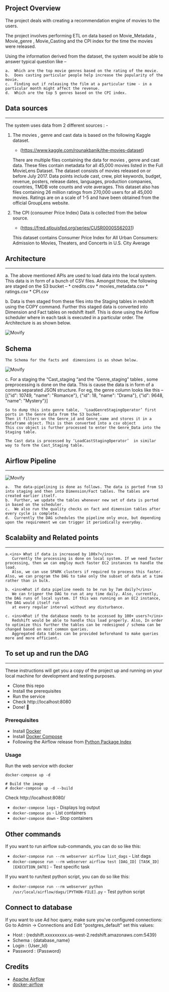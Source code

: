 Project Overview
---

The project deals with creating a recommendation engine of movies to the users.

The project involves performing ETL on data based on Movie_Metadata , Movie_genre , Movie_Casting and the CPI index for the time the movies were released.


Using the information derived from the dataset, the system would be able to answer typical question like –

    a.	Which are the top movie genres based on the rating of the movie.
    b.	Does casting particular people help increase the popularity of the movie.
    c.	Finding out if releasing the film at a particular time - in a particular month might affect the revenue.
    d.	Which are the top 5 genres based on the CPI index.


## Data sources
---
The system uses data from 2 different sources : -
1.	The movies , genre and cast data is based on the following Kaggle dataset.

    - (https://www.kaggle.com/rounakbanik/the-movies-dataset)

    There are multiple files containing the data for movies , genre and cast data.
    These files contain metadata for all 45,000 movies listed in the Full MovieLens Dataset. The dataset consists of movies released on or before July 2017. Data       points include cast, crew, plot keywords, budget, revenue, posters, release dates, languages, production companies, countries, TMDB vote counts and vote           averages.
    This dataset also has files containing 26 million ratings from 270,000 users for all 45,000 movies. Ratings are on a scale of 1-5 and have been obtained from       the official GroupLens website.



2.	The CPI (consumer Price Index) Data is collected from the below source.

    - (https://fred.stlouisfed.org/series/CUSR0000SS62031)


    This dataset contains Consumer Price Index for All Urban Consumers: Admission to Movies, Theaters, and Concerts in U.S. City Average


## Architecture 
---
a.	The above mentioned APIs are used to load data into the local system. This data is in form of a bunch of CSV files. Amongst those, the following are staged on     the S3 bucket –
    * credits.csv
    * movies_metadata.csv
    * ratings.csv 
    * CPI.csv
            
b.	Data is then staged from these files into the Staging tables in redshift using the COPY command. Further this staged data is converted into Dimension and Fact     tables on redshift itself. This is done using the Airflow scheduler where in each task is executed in a particular order. The Architecture  is as shown below.

![Movify](images/Architecture.png)



## Schema
    The Schema for the facts and  dimensions is as shown below. 

![Movify](images/schema.png)



c.	For a staging the “Cast_staging “and the “Genre_staging” tables , some preprocessing is done on the data. This is cause the data is in form of a comma separated JSON structure. For eg, the genre column looks      like this – 
    [{"id": 10749, "name": "Romance"}, {"id": 18, "name": "Drama"}, {"id": 9648, "name": "Mystery"}]

    So to dump this into genre table,  ‘LoadGenreStagingOperator’ first ports in the Genre data from the S3 bucket.
    Then it filters on the Genre_id and Genre_name and stores it in a dataframe object. This is then converted into a csv object
    This csv object is further processed to enter the Genre_Data into the Staging table.

	The Cast data is processed by ‘LoadCastStagingOperator’  in similar way to form the Cast_Staging table. 



## Airflow Pipeline
---

![Movify](images/Data_pipeline.png)

    a.	The data-pipelining is done as follows. The data is ported from S3 into staging and then into Dimension/Fact tables. The tables are created earlier itself.
    b.	Further, we update the tables whenever new set of data is ported in based on the scheduler.
    c.	We also run the quality checks on fact and dimension tables after every cycle is complete.
    d.  Currently the DAG schedules the pipeline only once, but depending upon the requirement we can trigger it periodically everyday.


## Scalabiity and Related points
---
    a.<ins> What if data is increased by 100x?</ins>
       Currently the processing is done on local system. If we need faster processing, then we can employ much faster EC2 instances to handle the load.
       Also, we can use SPARK clusters if required to process this faster. Also, we can program the DAG to take only the subset of data at a time rather than in bulk.

    b. <ins>What if data pipeline needs to be run by 7am daily?</ins>
       We can trigeer the DAG to run at any time daily. Also, currently, the DAG runs of local system. If this was running on an EC2 instance, the DAG would itself run 
       at every regular interval without any disturbance.

    c. <ins>What if the database needs to be accessed by 100+ users?</ins>
       Redshift would be able to handle this load properly. Also, In order to optimize this further the tables can be redesigned / schema can be changed based on most common queries.
       Aggregated data tables can be provided beforehand to make queries more and more efficient.





## To set up and run the DAG
---
These instructions will get you a copy of the project up and running on your local machine for development and testing purposes.

- Clone this repo
- Install the prerequisites
- Run the service
- Check http://localhost:8080
- Done! :tada:

### Prerequisites

- Install [Docker](https://www.docker.com/)
- Install [Docker Compose](https://docs.docker.com/compose/install/)
- Following the Airflow release from [Python Package Index](https://pypi.python.org/pypi/apache-airflow)

### Usage

Run the web service with docker

```
docker-compose up -d

# Build the image
# docker-compose up -d --build
```

Check http://localhost:8080/

- `docker-compose logs` - Displays log output
- `docker-compose ps` - List containers
- `docker-compose down` - Stop containers

## Other commands

If you want to run airflow sub-commands, you can do so like this:

- `docker-compose run --rm webserver airflow list_dags` - List dags
- `docker-compose run --rm webserver airflow test [DAG_ID] [TASK_ID] [EXECUTION_DATE]` - Test specific task

If you want to run/test python script, you can do so like this:
- `docker-compose run --rm webserver python /usr/local/airflow/dags/[PYTHON-FILE].py` - Test python script

## Connect to database

If you want to use Ad hoc query, make sure you've configured connections:
Go to Admin -> Connections and Edit "postgres_default" set this values:
- Host : {redshift.xxxxxxxxx.us-west-2.redshift.amazonaws.com:5439}
- Schema : {database_name}
- Login : {User_Id}
- Password : {Password}


## Credits

- [Apache Airflow](https://github.com/apache/incubator-airflow)
- [docker-airflow](https://github.com/puckel/docker-airflow/tree/1.10.0-5)
